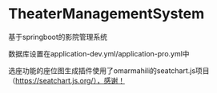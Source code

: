 # TheaterManagementSystem
基于springboot的影院管理系统

数据库设置在application-dev.yml/application-pro.yml中

选座功能的座位图生成插件使用了omarmahili的seatchart.js项目（https://seatchart.js.org/），感谢！
